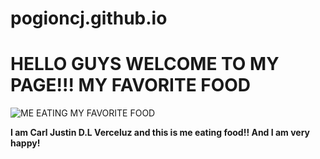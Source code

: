 # pogioncj.github.io
# HELLO GUYS WELCOME TO MY PAGE!!! MY FAVORITE FOOD
![ME EATING MY FAVORITE FOOD](https://scontent.fceb6-1.fna.fbcdn.net/v/t1.15752-9/314424296_1870549623287164_4427480137270629510_n.jpg?_nc_cat=104&ccb=1-7&_nc_sid=ae9488&_nc_eui2=AeEqgsQnvFtNjs0gNm9iIsHEEE344rrXps0QTfjiutemzWgOqLcIHAk9lNKXWV51aeHkZq7zIWZgsoybmoRR5D0e&_nc_ohc=XAnWIpVFN7sAX_K25IS&_nc_ht=scontent.fceb6-1.fna&oh=03_AdQKQPKdJVPbp3gILvZHLnOc9LxAHBtpx4rRbJJV8MEdCg&oe=639E55D5)


**I am Carl Justin D.L Verceluz and this is me eating food!! And I am very happy!**
